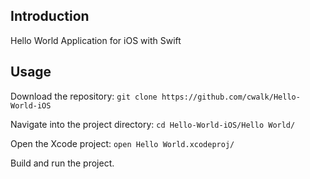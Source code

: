 ## Introduction

Hello World Application for iOS with Swift

## Usage 

Download the repository: `git clone https://github.com/cwalk/Hello-World-iOS`

Navigate into the project directory: `cd Hello-World-iOS/Hello World/`

Open the Xcode project: `open Hello World.xcodeproj/`

Build and run the project.
